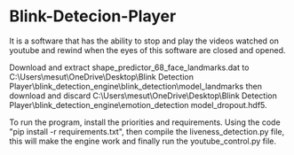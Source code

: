 # Blink-Detecion-Player
It is a software that has the ability to stop and play the videos watched on youtube and rewind when the eyes of this software are closed and opened.

Download and extract shape_predictor_68_face_landmarks.dat to C:\Users\mesut\OneDrive\Desktop\Blink Detection Player\blink_detection_engine\blink_detection\model_landmarks
then download and discard C:\Users\mesut\OneDrive\Desktop\Blink Detection Player\blink_detection_engine\emotion_detection  model_dropout.hdf5.

To run the program, install the priorities and requirements. Using the code "pip install -r requirements.txt", then compile the liveness_detection.py file, this will make the engine work and finally run the youtube_control.py file.
